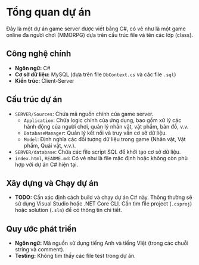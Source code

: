 # Tổng quan dự án

Đây là một dự án game server được viết bằng C#, có vẻ như là một game online đa người chơi (MMORPG) dựa trên cấu trúc file và tên các lớp (class).

## Công nghệ chính

*   **Ngôn ngữ:** C#
*   **Cơ sở dữ liệu:** MySQL (dựa trên file `DbContext.cs` và các file `.sql`)
*   **Kiến trúc:** Client-Server

## Cấu trúc dự án

*   `SERVER/Sources`: Chứa mã nguồn chính của game server.
    *   `Application`: Chứa logic chính của ứng dụng, bao gồm xử lý các hành động của người chơi, quản lý nhân vật, vật phẩm, bản đồ, v.v.
    *   `DatabaseManager`: Quản lý kết nối và truy vấn cơ sở dữ liệu.
    *   `Model`: Định nghĩa các đối tượng dữ liệu trong game (Nhân vật, Vật phẩm, Quái vật, v.v.).
*   `SERVER/database`: Chứa các file script SQL để khởi tạo cơ sở dữ liệu.
*   `index.html`, `README.md`: Có vẻ như là file mặc định hoặc không còn phù hợp với dự án C# hiện tại.

## Xây dựng và Chạy dự án

*   **TODO:** Cần xác định cách build và chạy dự án C# này. Thông thường sẽ sử dụng Visual Studio hoặc .NET Core CLI. Cần tìm file project (`.csproj`) hoặc solution (`.sln`) để có thông tin chi tiết.

## Quy ước phát triển

*   **Ngôn ngữ:** Mã nguồn sử dụng tiếng Anh và tiếng Việt (trong các chuỗi string và comment).
*   **Testing:** Không tìm thấy các file test trong dự án.
